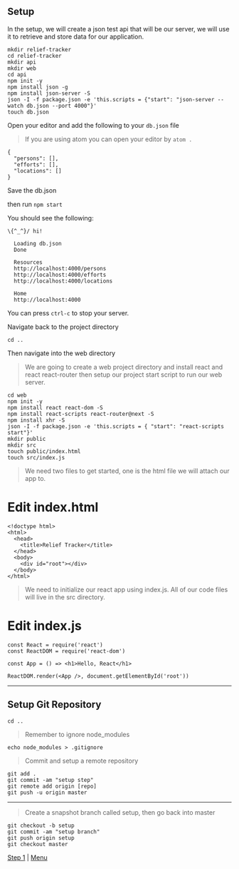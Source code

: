 ## Setup

In the setup, we will create a json test api that will be our server, we will
use it to retrieve and store data for our application.

```
mkdir relief-tracker
cd relief-tracker
mkdir api
mkdir web
cd api
npm init -y
npm install json -g
npm install json-server -S
json -I -f package.json -e 'this.scripts = {"start": "json-server --watch db.json --port 4000"}'
touch db.json
```

Open your editor and add the following to your `db.json` file

> If you are using atom you can open your editor by `atom .`

```
{
  "persons": [],
  "efforts": [],
  "locations": []
}
```

Save the db.json

then run `npm start`

You should see the following:

```
\{^_^}/ hi!

  Loading db.json
  Done

  Resources
  http://localhost:4000/persons
  http://localhost:4000/efforts
  http://localhost:4000/locations

  Home
  http://localhost:4000
```

You can press `ctrl-c` to stop your server.

Navigate back to the project directory

```
cd ..
```

Then navigate into the web directory

> We are going to create a web project directory and install react and react react-router
then setup our project start script to run our web server.

```
cd web
npm init -y
npm install react react-dom -S
npm install react-scripts react-router@next -S
npm install xhr -S
json -I -f package.json -e 'this.scripts = { "start": "react-scripts start"}'
mkdir public
mkdir src
touch public/index.html
touch src/index.js
```

> We need two files to get started, one is the html file we will attach our app to.

# Edit index.html

```
<!doctype html>
<html>
  <head>
    <title>Relief Tracker</title>
  </head>
  <body>
    <div id="root"></div>
  </body>
</html>
```

> We need to initialize our react app using index.js. All of our code files will
live in the src directory.

# Edit index.js

```
const React = require('react')
const ReactDOM = require('react-dom')

const App = () => <h1>Hello, React</h1>

ReactDOM.render(<App />, document.getElementById('root'))

```

---

## Setup Git Repository

```
cd ..
```

> Remember to ignore node_modules

```
echo node_modules > .gitignore
```

> Commit and setup a remote repository

```
git add .
git commit -am "setup step"
git remote add origin [repo]
git push -u origin master
```

---

> Create a snapshot branch called setup, then go back into master

```
git checkout -b setup
git commit -am "setup branch"
git push origin setup
git checkout master
```

[Step 1](1) | [Menu](.)
